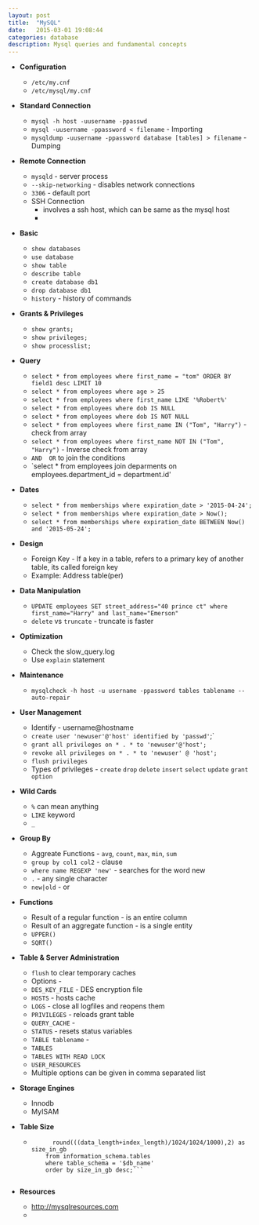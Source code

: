 ```yaml
---
layout: post
title:  "MySQL"
date:   2015-03-01 19:08:44
categories: database
description: Mysql queries and fundamental concepts
---
```


* __Configuration__
  * `/etc/my.cnf`
  * `/etc/mysql/my.cnf`

* __Standard Connection__
  * `mysql -h host -uusername -ppasswd`
  * `mysql -uusername -ppassword < filename` - Importing
  * `mysqldump -uusername -ppassword database [tables] > filename` - Dumping

* __Remote Connection__
  * `mysqld` - server process
  * `--skip-networking` - disables network connections
  * `3306` - default port
  * SSH Connection
    * involves a ssh host, which can be same as the mysql host
    * 

* __Basic__
  * `show databases`
  * `use database`
  * `show table`
  * `describe table`
  * `create database db1`
  * `drop database db1`
  * `history` - history of commands

* __Grants & Privileges__
  * `show grants;`
  * `show privileges;`
  * `show processlist;`

* __Query__
  * `select * from employees where first_name = "tom" ORDER BY field1 desc LIMIT 10`
  * `select * from employees where age > 25`
  * `select * from employees where first_name LIKE '%Robert%'`
  * `select * from employees where dob IS NULL`
  * `select * from employees where dob IS NOT NULL`
  * `select * from employees where first_name IN ("Tom", "Harry")` - check from array 
  * `select * from employees where first_name NOT IN ("Tom", "Harry")` - Inverse check from array
  * `AND  OR` to join the conditions
  * `select * from employees join deparments on employees.department_id = department.id'

* __Dates__
  * `select * from memberships where expiration_date > '2015-04-24';`
  * `select * from memberships where expiration_date > Now();`
  * `select * from memberships where expiration_date BETWEEN Now() and '2015-05-24';`

* __Design__
  * Foreign Key - If a key in a table, refers to a primary key of another table, its called foreign key
  * Example: Address table(per)

* __Data Manipulation__
  * `UPDATE employees SET street_address="40 prince ct" where first_name="Harry" and last_name="Emerson"`
  * `delete` vs `truncate` - truncate is faster

* __Optimization__
  * Check the slow_query.log
  * Use `explain` statement

* __Maintenance__
  * `mysqlcheck -h host -u username -ppassword tables tablename --auto-repair`

* __User Management__
  * Identify - username@hostname
  * `create user 'newuser'@'host' identified by 'passwd'`;`
  * `grant all privileges on * . * to 'newuser'@'host';`
  * `revoke all privileges on * . * to 'newuser' @ 'host';`
  * `flush privileges`
  * Types of privileges - `create` `drop` `delete` `insert` `select` `update` `grant option`

* __Wild Cards__
  * `%` can mean anything
  * `LIKE` keyword
  * `_`
* __Group By__
  * Aggreate Functions - `avg`, `count`, `max`, `min`, `sum`
  * `group by col1 col2` - clause
  * `where name REGEXP 'new'` - searches for the word new
  * `.` - any single character
  * `new|old` - or 

* __Functions__
  * Result of a regular function - is an entire column
  * Result of an aggregate function - is a single entity
  * `UPPER()`
  * `SQRT()`

* __Table & Server Administration__
  * `flush` to clear temporary caches
  * Options - 
  * `DES_KEY_FILE` - DES encryption file
  * `HOSTS` - hosts cache
  * `LOGS` - close all logfiles and reopens them
  * `PRIVILEGES` - reloads grant table
  * `QUERY_CACHE` - 
  * `STATUS` - resets status variables
  * `TABLE tablename` - 
  * `TABLES`
  * `TABLES WITH READ LOCK`
  * `USER_RESOURCES`
  * Multiple options can be given in comma separated list

* __Storage Engines__
  * Innodb
  * MyISAM

* __Table Size__
  * ```select table_name as "Table",
          round(((data_length+index_length)/1024/1024/1000),2) as size_in_gb
        from information_schema.tables
        where table_schema = '$db_name'
        order by size_in_gb desc;```


* __Resources__
  * http://mysqlresources.com
  * 
